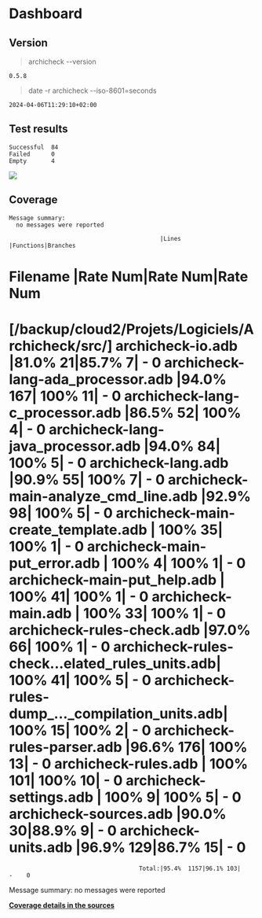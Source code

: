 Dashboard
=========

Version
-------
> archicheck --version

```
0.5.8
```

> date -r archicheck --iso-8601=seconds

```
2024-04-06T11:29:10+02:00
```

Test results
------------
```
Successful  84
Failed      0
Empty       4
```
![](img/tests.png)

Coverage
--------

```
Message summary:
  no messages were reported
```

                                               |Lines      |Functions|Branches  
Filename                                       |Rate    Num|Rate  Num|Rate   Num
================================================================================
[/backup/cloud2/Projets/Logiciels/Archicheck/src/]
archicheck-io.adb                              |81.0%    21|85.7%   7|    -    0
archicheck-lang-ada_processor.adb              |94.0%   167| 100%  11|    -    0
archicheck-lang-c_processor.adb                |86.5%    52| 100%   4|    -    0
archicheck-lang-java_processor.adb             |94.0%    84| 100%   5|    -    0
archicheck-lang.adb                            |90.9%    55| 100%   7|    -    0
archicheck-main-analyze_cmd_line.adb           |92.9%    98| 100%   5|    -    0
archicheck-main-create_template.adb            | 100%    35| 100%   1|    -    0
archicheck-main-put_error.adb                  | 100%     4| 100%   1|    -    0
archicheck-main-put_help.adb                   | 100%    41| 100%   1|    -    0
archicheck-main.adb                            | 100%    33| 100%   1|    -    0
archicheck-rules-check.adb                     |97.0%    66| 100%   1|    -    0
archicheck-rules-check...elated_rules_units.adb| 100%    41| 100%   5|    -    0
archicheck-rules-dump_..._compilation_units.adb| 100%    15| 100%   2|    -    0
archicheck-rules-parser.adb                    |96.6%   176| 100%  13|    -    0
archicheck-rules.adb                           | 100%   101| 100%  10|    -    0
archicheck-settings.adb                        | 100%     9| 100%   5|    -    0
archicheck-sources.adb                         |90.0%    30|88.9%   9|    -    0
archicheck-units.adb                           |96.9%   129|86.7%  15|    -    0
================================================================================
                                         Total:|95.4%  1157|96.1% 103|    -    0
Message summary:
  no messages were reported

[**Coverage details in the sources**](http://lionel.draghi.free.fr/Archicheck/lcov/home/lionel/Proj/Archicheck/src/index-sort-f.html)


